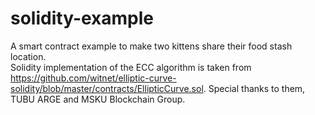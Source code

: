 # solidity-example
A smart contract example to make two kittens share their food stash location.  
Solidity implementation of the ECC algorithm is taken from https://github.com/witnet/elliptic-curve-solidity/blob/master/contracts/EllipticCurve.sol.
Special thanks to them, TUBU ARGE and MSKU Blockchain Group.
